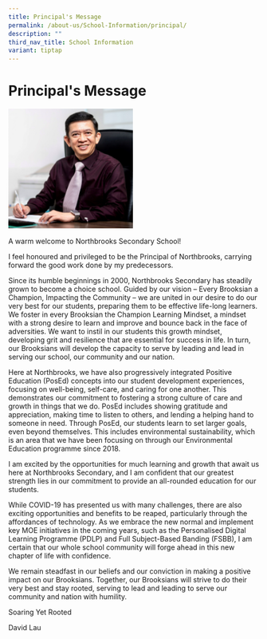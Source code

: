 ```yaml
---
title: Principal's Message
permalink: /about-us/School-Information/principal/
description: ""
third_nav_title: School Information
variant: tiptap
---
```

<h1>Principal's Message</h1>
<div class="isomer-image-wrapper">
<img style="width:250px;height:240px;margin-right:10px;" height="auto" width="100%" src="/images/123.png">
</div>
<p>A warm welcome to Northbrooks Secondary School!</p>
<p>I feel honoured and privileged to be the Principal of Northbrooks, carrying
forward the good work done by my predecessors.</p>
<p>Since its humble beginnings in 2000, Northbrooks Secondary has steadily
grown to become a choice school. Guided by our vision – Every Brooksian
a Champion, Impacting the Community – we are united in our desire to do
our very best for our students, preparing them to be effective life-long
learners. We foster in every Brooksian the Champion Learning Mindset, a
mindset with a strong desire to learn and improve and bounce back in the
face of adversities. We want to instil in our students this growth mindset,
developing grit and resilience that are essential for success in life.
In turn, our Brooksians will develop the capacity to serve by leading and
lead in serving our school, our community and our nation.</p>
<p>Here at Northbrooks, we have also progressively integrated Positive Education
(PosEd) concepts into our student development experiences, focusing on
well-being, self-care, and caring for one another. This demonstrates our
commitment to fostering a strong culture of care and growth in things that
we do. PosEd includes showing gratitude and appreciation, making time to
listen to others, and lending a helping hand to someone in need. Through
PosEd, our students learn to set larger goals, even beyond themselves.
This includes environmental sustainability, which is an area that we have
been focusing on through our Environmental Education programme since 2018.</p>
<p>I am excited by the opportunities for much learning and growth that await
us here at Northbrooks Secondary, and I am confident that our greatest
strength lies in our commitment to provide an all-rounded education for
our students.</p>
<p>While COVID-19 has presented us with many challenges, there are also exciting
opportunities and benefits to be reaped, particularly through the affordances
of technology. As we embrace the new normal and implement key MOE initiatives
in the coming years, such as the Personalised Digital Learning Programme
(PDLP) and Full Subject-Based Banding (FSBB), I am certain that our whole
school community will forge ahead in this new chapter of life with confidence.</p>
<p>We remain steadfast in our beliefs and our conviction in making a positive
impact on our Brooksians. Together, our Brooksians will strive to do their
very best and stay rooted, serving to lead and leading to serve our community
and nation with humility.</p>
<p>Soaring Yet Rooted</p>
<p>David Lau</p>